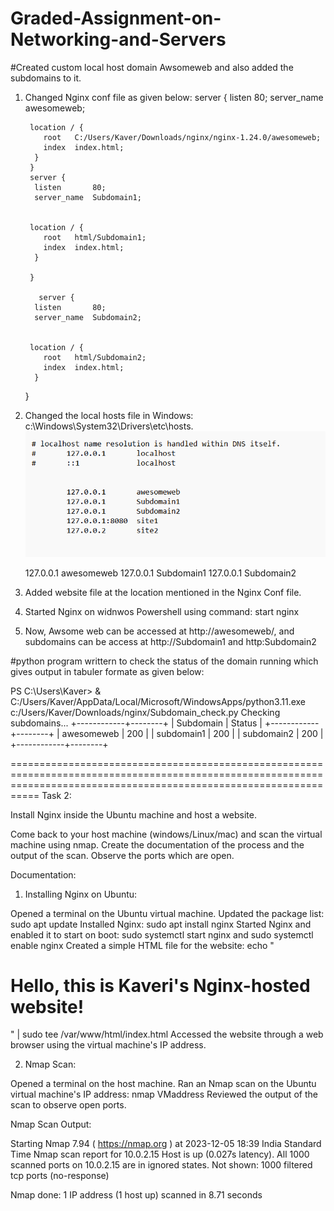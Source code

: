 # Graded-Assignment-on-Networking-and-Servers

#Created custom local host domain Awsomeweb and also added the subdomains to it. 

1. Changed Nginx conf file as given below: 
 server {
         listen       80;
         server_name  awesomeweb;  
      

        location / {
           root   C:/Users/Kaver/Downloads/nginx/nginx-1.24.0/awesomeweb;
           index  index.html;
         }
        }
        server {
         listen       80;
         server_name  Subdomain1;
      

        location / {
           root   html/Subdomain1;
           index  index.html;
         }

        }

          server {
         listen       80;
         server_name  Subdomain2;
      

        location / {
           root   html/Subdomain2;
           index  index.html;
         }


      }
     


2. Changed the local hosts file in Windows: c:\Windows\System32\Drivers\etc\hosts.
![localhost](image.png)

 	127.0.0.1       awesomeweb 
        127.0.0.1       Subdomain1
        127.0.0.1       Subdomain2

3. Added website file at the location mentioned in the Nginx Conf file.
4. Started Nginx on widnwos Powershell using command: start nginx 
5. Now, Awsome web can be accessed at http://awesomeweb/, and subdomains can be access at  http://Subdomain1 and http:Subdomain2


#python program writtern to check the status of the domain running which gives output in tabuler formate as given below: 

PS C:\Users\Kaver> & C:/Users/Kaver/AppData/Local/Microsoft/WindowsApps/python3.11.exe c:/Users/Kaver/Downloads/nginx/Subdomain_check.py
Checking subdomains...
+------------+--------+
| Subdomain  | Status |
+------------+--------+
| awesomeweb |  200   |
| subdomain1 |  200   |
| subdomain2 |  200   |
+------------+--------+

=======================================================================================================================================================================
Task 2: 

Install Nginx inside the Ubuntu machine and host a website. 

Come back to your host machine (windows/Linux/mac) and scan the virtual machine using nmap. Create the documentation of the process and the output of the scan. Observe the ports which are open.

Documentation: 

1. Installing Nginx on Ubuntu:

Opened a terminal on the Ubuntu virtual machine.
Updated the package list: sudo apt update
Installed Nginx: sudo apt install nginx
Started Nginx and enabled it to start on boot: sudo systemctl start nginx and sudo systemctl enable nginx
Created a simple HTML file for the website: echo "<html><body><h1>Hello, this is Kaveri's Nginx-hosted website!</h1></body></html>" | sudo tee /var/www/html/index.html
Accessed the website through a web browser using the virtual machine's IP address.


2. Nmap Scan:

Opened a terminal on the host machine.
Ran an Nmap scan on the Ubuntu virtual machine's IP address: nmap VMaddress
Reviewed the output of the scan to observe open ports.

Nmap Scan Output:

Starting Nmap 7.94 ( https://nmap.org ) at 2023-12-05 18:39 India Standard Time
Nmap scan report for 10.0.2.15
Host is up (0.027s latency).
All 1000 scanned ports on 10.0.2.15 are in ignored states.
Not shown: 1000 filtered tcp ports (no-response)

Nmap done: 1 IP address (1 host up) scanned in 8.71 seconds
